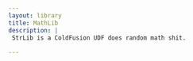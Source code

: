 ```yaml
---
layout: library
title: MathLib
description: |
 StrLib is a ColdFusion UDF does random math shit.
 
---
```


